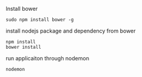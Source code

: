 Install bower
```
sudo npm install bower -g
```

install nodejs package and dependency from bower
```
npm install
bower install
```

run applicaiton through nodemon
```
nodemon
```


